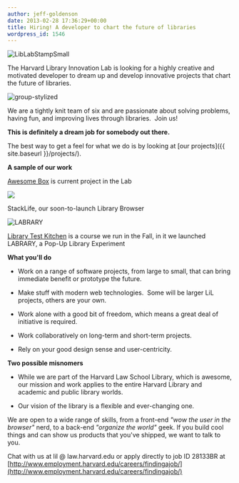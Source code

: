 ```yaml
---
author: jeff-goldenson
date: 2013-02-28 17:36:29+00:00
title: Hiring! A developer to chart the future of libraries
wordpress_id: 1546
---
```


![LibLabStampSmall](https://lil-blog-media.s3.amazonaws.com/2013/02/LibLabStampSmall.png)

The Harvard Library Innovation Lab is looking for a highly creative and motivated developer to dream up and develop innovative projects that chart the future of libraries.

![group-stylized](https://lil-blog-media.s3.amazonaws.com/2013/02/group-stylized.jpg)

We are a tightly knit team of six and are passionate about solving problems, having fun, and improving lives through libraries.  Join us!

**This is definitely a dream job for somebody out there.**

The best way to get a feel for what we do is by looking at [our projects]({{ site.baseurl }}/projects/).

**A sample of our work**

[Awesome Box](http://awesomebox.io) is current project in the Lab

![](https://lil-blog-media.s3.amazonaws.com/2013/02/Screen-Shot-2013-02-27-at-5.29.59-PM.png)

StackLife, our soon-to-launch Library Browser

![LABRARY](https://lil-blog-media.s3.amazonaws.com/2013/02/LABRARY.gif)

[Library Test Kitchen](http://librarytestkitchen.org) is a course we run in the Fall, in it we launched LABRARY, a Pop-Up Library Experiment

**What you'll do**

* Work on a range of software projects, from large to small, that can bring immediate benefit or prototype the future.

* Make stuff with modern web technologies.  Some will be larger LiL projects, others are your own.

* Work alone with a good bit of freedom, which means a great deal of initiative is required.

* Work collaboratively on long-term and short-term projects.

* Rely on your good design sense and user-centricity.

**Two possible misnomers**

* While we are part of the Harvard Law School Library, which is awesome, our mission and work applies to the entire Harvard Library and academic and public library worlds.

* Our vision of the library is a flexible and ever-changing one.

We are open to a wide range of skills, from a front-end _"wow the user in the browser"_ nerd, to a back-end _"organize the world"_ geek. If you build cool things and can show us products that you've shipped, we want to talk to you.

Chat with us at lil @ law.harvard.edu or apply directly to job ID 28133BR at [http://www.employment.harvard.edu/careers/findingajob/](http://www.employment.harvard.edu/careers/findingajob/)

